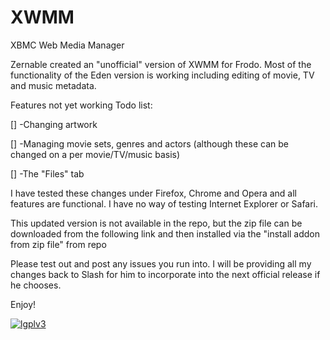 XWMM
====

XBMC Web Media Manager

Zernable created an "unofficial" version of XWMM for Frodo. Most of the functionality of the Eden version is working including editing of movie, TV and music metadata.

Features not yet working Todo list:

[] -Changing artwork

[] -Managing movie sets, genres and actors (although these can be changed on a per movie/TV/music basis)

[] -The "Files" tab


I have tested these changes under Firefox, Chrome and Opera and all features are functional. I have no way of testing Internet Explorer or Safari.

This updated version is not available in the repo, but the zip file can be downloaded from the following link and then installed via the "install addon from zip file" from repo

Please test out and post any issues you run into. I will be providing all my changes back to Slash for him to incorporate into the next official release if he chooses.

Enjoy! 

[![lgplv3](https://f.cloud.github.com/assets/3521959/153710/2745bbea-7601-11e2-8b61-c8ff3ef97d32.png)](http://www.gnu.org/licenses/lgpl.txt)
